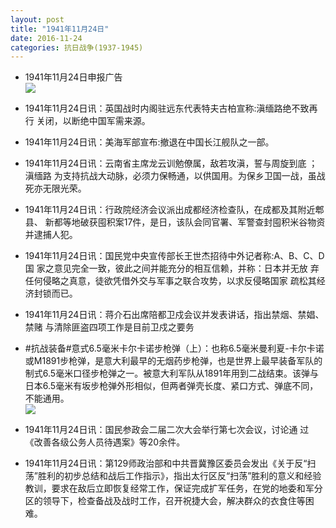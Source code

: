 ```yaml
---
layout: post
title: "1941年11月24日"
date: 2016-11-24
categories: 抗日战争(1937-1945)
---
```


<meta name="referrer" content="no-referrer" />

- 1941年11月24日申报广告 <br/><img src="https://ww1.sinaimg.cn/large/aca367d8jw1fa3ldz3fa7j20q60hjq8u.jpg" />

- 1941年11月24日讯：英国战时内阁驻远东代表特夫古柏宣称:滇缅路绝不致再行 关闭，以断绝中国军需来源。 

- 1941年11月24日讯：美海军部宣布:撤退在中国长江舰队之一部。 

- 1941年11月24日讯：云南省主席龙云训勉僚属，敌若攻滇，誓与周旋到底 ；滇缅路 为支持抗战大动脉，必须力保畅通，以供国用。为保乡卫国一战，虽战 死亦无限光荣。 

- 1941年11月24日讯：行政院经济会议派出成都经济检查队，在成都及其附近郫县、 新都等地破获囤积案17件，是日，该队会同官署、军警查封囤积米谷物资并逮捕人犯。 

- 1941年11月24日讯：国民党中央宣传部长王世杰招待中外记者称:A、B、C、D国 家之意见完全一致，彼此之间并能充分的相互信赖，并称：日本并无放 弃任何侵略之真意，徒欲凭借外交与军事之联合攻势，以求反侵略国家 疏松其经济封锁而已。 

- 1941年11月24日讯：蒋介石出席陪都卫戍会议并发表讲话，指出禁烟、禁娼、禁赌 与清除匪盗四项工作是目前卫戍之要务 

- #抗战装备#意式6.5毫米卡尔卡诺步枪弹（上）：也称6.5毫米曼利夏-卡尔卡诺或M1891步枪弹，是意大利最早的无烟药步枪弹，也是世界上最早装备军队的制式6.5毫米口径步枪弹之一。被意大利军队从1891年用到二战结束。该弹与日本6.5毫米有坂步枪弹外形相似，但两者弹壳长度、紧口方式、弹底不同，不能通用。 <br/><img src="https://ww1.sinaimg.cn/large/aca367d8jw1fa2ytujnqej20fu0min3u.jpg" />

- 1941年11月24日讯：国民参政会二届二次大会举行第七次会议，讨论通 过《改善各级公务人员待遇案》等20余件。 

- 1941年11月24日讯：第129师政治部和中共晋冀豫区委员会发出《关于反“扫荡”胜利的初步总结和战后工作指示》，指出太行区反“扫荡”胜利的意义和经验教训，要求在敌后立即恢复经常工作，保证完成扩军任务，在党的地委和军分区的领导下，检查备战及战时工作，召开祝捷大会，解决群众的衣食住等困难。 

